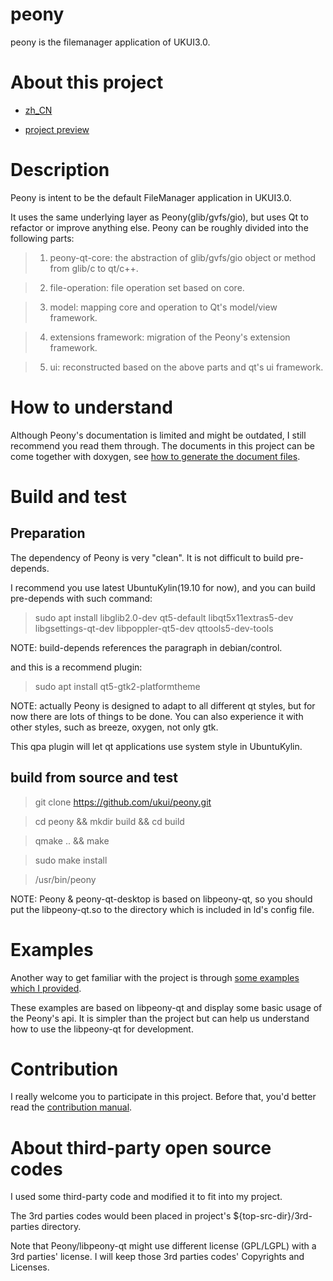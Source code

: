 # peony
peony is the filemanager application of UKUI3.0.

# About this project
- [zh_CN](GUIDE_ZH_CN.md)

- [project preview](https://github.com/orgs/explorer-cs/projects/3?fullscreen=true)

# Description
Peony is intent to be the default FileManager application in UKUI3.0.

It uses the same underlying layer as Peony(glib/gvfs/gio), but uses Qt to refactor or improve anything else. Peony can be roughly divided into the following parts:

> 1. peony-qt-core: the abstraction of glib/gvfs/gio object or method from glib/c to qt/c++.

> 2. file-operation: file operation set based on core.

> 3. model: mapping core and operation to Qt's model/view framework.

> 4. extensions framework: migration of the Peony's extension framework.

> 5. ui: reconstructed based on the above parts and qt's ui framework.

# How to understand
Although Peony's documentation is limited and might be outdated, I still recommend you read them through. The documents in this project can be come together with doxygen, see [how to generate the document files](doxygen/README.md).

# Build and test

## Preparation
The dependency of Peony is very "clean". It is not difficult to build pre-depends.

I recommend you use latest UbuntuKylin(19.10 for now), and you can build pre-depends with such command:

> sudo apt install libglib2.0-dev qt5-default libqt5x11extras5-dev libgsettings-qt-dev  libpoppler-qt5-dev  qttools5-dev-tools

NOTE: build-depends references the paragraph in debian/control.

and this is a recommend plugin:

> sudo apt install qt5-gtk2-platformtheme

NOTE: actually Peony is designed to adapt to all different qt styles, but for now there are lots of things to be done. You can also experience it with other styles, such as breeze, oxygen, not only gtk.

This qpa plugin will let qt applications use system style in UbuntuKylin.

## build from source and test

> git clone https://github.com/ukui/peony.git

> cd peony && mkdir build && cd build

> qmake .. && make

> sudo make install

> /usr/bin/peony

NOTE: Peony & peony-qt-desktop is based on libpeony-qt, so you should put the libpeony-qt.so to the directory which is included in ld's config file.

# Examples
Another way to get familiar with the project is through [some examples which I provided](https://github.com/Yue-Lan/libpeony-qt-development-examples).

These examples are based on libpeony-qt and display some basic usage of the Peony's api. It is simpler than the project but can help us understand how to use the libpeony-qt for development.

# Contribution
I really welcome you to participate in this project. Before that, you'd better read the [contribution manual](CONTRIBUTING.md).

# About third-party open source codes
I used some third-party code and modified it to fit into my project.

The 3rd parties codes would been placed in project's ${top-src-dir}/3rd-parties directory.

Note that Peony/libpeony-qt might use different license (GPL/LGPL) with a 3rd parties' license. I will keep those 3rd parties codes' Copyrights and Licenses.
